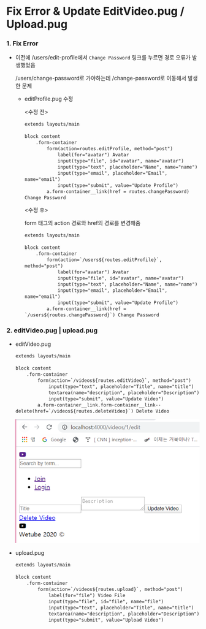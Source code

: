 # Fix Error & Update EditVideo.pug / Upload.pug

### 1. Fix Error

- 이전에 /users/edit-profile에서 `Change Password` 링크를 누르면 경로 오류가 발생했었음

  /users/change-password로 가야하는데 /change-password로 이동해서 발생한 문제

  - editProfile.pug 수정

    <수정 전>

    ```
    extends layouts/main
    
    block content
        .form-container
            form(action=routes.editProfile, method="post")
                label(for="avatar") Avatar
                input(type="file", id="avatar", name="avatar")
                input(type="text", placeholder="Name", name="name")
                input(type="email", placeholder="Email", name="email")
                input(type="submit", value="Update Profile")
            a.form-container__link(href = routes.changePassword) Change Password
    
    ```

    <수정 후> 

    form 태그의 action 경로와 href의 경로를 변경해줌

    ```
    extends layouts/main
    
    block content
        .form-container
            form(action=`/users${routes.editProfile}`, method="post")
                label(for="avatar") Avatar
                input(type="file", id="avatar", name="avatar")
                input(type="text", placeholder="Name", name="name")
                input(type="email", placeholder="Email", name="email")
                input(type="submit", value="Update Profile")
            a.form-container__link(href = `/users${routes.changePassword}`) Change Password
    
    ```

    

### 2. editVideo.pug | upload.pug

- editVideo.pug

  ```
  extends layouts/main
  
  block content
      .form-container
          form(action=`/videos${routes.editVideo}`, method="post")
              input(type="text", placeholder="Title", name="title")
              textarea(name="description", placeholder="Description")
              input(type="submit", value="Update Video")
          a.form-container__link.form-container__link--delete(href=`/videos${routes.deleteVideo}`) Delete Video 
  ```

  ![image-20200316140027370](images/image-20200316140027370.png) 

- upload.pug

  ```
  extends layouts/main
  
  block content
      .form-container
          form(action=`/videos${routes.upload}`, method="post")
              label(for="file") Video File
              input(type="file", id="file", name="file")
              input(type="text", placeholder="Title", name="title")
              textarea(name="description", placeholder="Description")
              input(type="submit", value="Upload Video")
  ```